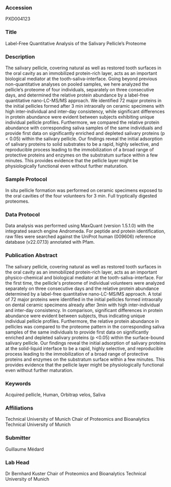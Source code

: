 ### Accession
PXD004123

### Title
Label-Free Quantitative Analysis of the Salivary Pellicle’s Proteome

### Description
The salivary pellicle, covering natural as well as restored tooth surfaces in the oral cavity as an immobilized protein-rich layer, acts as an important biological mediator at the tooth-saliva-interface. Going beyond previous non-quantitative analyses on pooled samples, we here analyzed the pellicle’s proteome of four individuals, separately on three consecutive days, and determined the relative protein abundance by a label-free quantitative nano-LC-MS/MS approach. We identified 72 major proteins in the initial pellicles formed after 3 min intraorally on ceramic specimens with high inter-individual and inter-day consistency, while significant differences in protein abundance were evident between subjects exhibiting unique individual pellicle profiles. Furthermore, we compared the relative protein abundance with corresponding saliva samples of the same individuals and provide first data on significantly enriched and depleted salivary proteins (p < 0.05) within the salivary pellicle. Our findings reveal the initial adsorption of salivary proteins to solid substrates to be a rapid, highly selective, and reproducible process leading to the immobilization of a broad range of protective proteins and enzymes on the substratum surface within a few minutes. This provides evidence that the pellicle layer might be physiologically functional even without further maturation.

### Sample Protocol
In situ pellicle formation was performed on ceramic specimens exposed to the oral cavities of the four volunteers for 3 min.  Full tryptically digested proteomes.

### Data Protocol
Data analysis was performed using MaxQuant (version 1.5.1.0) with the integrated search engine Andromeda. For peptide and protein identification, raw files were searched against the UniProt human (009606) reference database (v22.07.13) annotated with Pfam.

### Publication Abstract
The salivary pellicle, covering natural as well as restored tooth surfaces in the oral cavity as an immobilized protein-rich layer, acts as an important physico-chemical and biological mediator at the tooth-saliva-interface. For the first time, the pellicle's proteome of individual volunteers were analyzed separately on three consecutive days and the relative protein abundance determined by a label-free quantitative nano-LC-MS/MS approach. A total of 72 major proteins were identified in the initial pellicles formed intraorally on dental ceramic specimens already after 3min with high inter-individual and inter-day consistency. In comparison, significant differences in protein abundance were evident between subjects, thus indicating unique individual pellicle profiles. Furthermore, the relative protein abundance in pellicles was compared to the proteome pattern in the corresponding saliva samples of the same individuals to provide first data on significantly enriched and depleted salivary proteins (p &lt;0.05) within the surface-bound salivary pellicle. Our findings reveal the initial adsorption of salivary proteins at the solid-liquid interface to be a rapid, highly selective, and reproducible process leading to the immobilization of a broad range of protective proteins and enzymes on the substratum surface within a few minutes. This provides evidence that the pellicle layer might be physiologically functional even without further maturation.

### Keywords
Acquired pellicle, Human, Orbitrap velos, Saliva

### Affiliations
Technical University of Munich
Chair of Proteomics and Bioanalytics Technical University of Munich

### Submitter
Guillaume Médard

### Lab Head
Dr Bernhard Kuster
Chair of Proteomics and Bioanalytics Technical University of Munich


